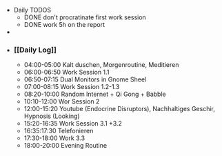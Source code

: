 - Daily TODOS
	- DONE don't procratinate first work session
	- DONE work 5h on the report
-
- ### [[Daily Log]]
	- 04:00-05:00 Kalt duschen, Morgenroutine, Meditieren
	- 06:00-06:50 Work Session 1.1
	- 06:50-07:15 Dual Monitors in Gnome Sheel
	- 07:00-08:15 Work Session 1.2-1.3
	- 08:20-10:00 Random Internet + Qi Gong + Babble
	- 10:10-12:00 Wor Session 2
	- 12:00-15:20 Youtube (Endocrine Disruptors), Nachhaltiges Geschir, Hypnosis (Looking)
	- 15:20-16:35 Work Session 3.1 +3.2
	- 16:35:17:30 Telefonieren
	- 17:30-18:00 Work 3.3
	- 18:00-20:00 Evening Routine